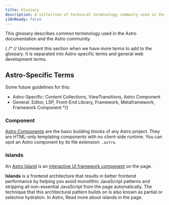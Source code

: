 ```yaml
---
title: Glossary 
description: A collection of technical terminology commonly used in the Astro documentation and community.
i18nReady: false
---
```


This glossary describes common terminology used in the Astro documentation and the Astro community.

{ /* // Uncomment this section when we have more terms to add to the glossary.
It is separated into Astro-specific terms and general web development terms.
## Astro-Specific Terms 

Some future guidelines for this:
- Astro-Specific: Content Collections, ViewTransitions, Astro Component
- General: Editor, LSP, Front-End Library, Framework, Metaframework, Framework Component
*/}

### Component

[Astro Components](https://docs.astro.build/en/core-concepts/astro-components/) are the basic building blocks of any Astro project. They are HTML-only templating components with no client-side runtime. You can spot an Astro component by its file extension: `.astro`. 

### Islands

An [Astro Island](https://docs.astro.build/en/concepts/islands/) is an [interactive UI framework component](https://docs.astro.build/en/core-concepts/framework-components/) on the page.

**Islands** is a frontend architecture that results in better frontend performance by helping you avoid monolithic JavaScript patterns and stripping all non-essential JavaScript from the page automatically. The technique that this architectural pattern builds on is also known as partial or selective hydration. In Astro,  Read more about islands in the  page.